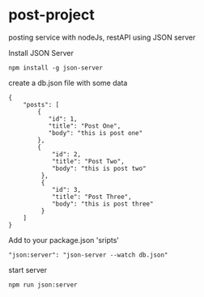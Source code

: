 # post-project
posting service with nodeJs, restAPI using JSON server

Install JSON Server

``` npm install -g json-server ```

create a db.json file with some data
```
{
    "posts": [
        {
           "id": 1,
           "title": "Post One",
           "body": "this is post one" 
        },
        {
            "id": 2,
            "title": "Post Two",
            "body": "this is post two" 
         },
         {
            "id": 3,
            "title": "Post Three",
            "body": "this is post three" 
         }
    ]
}
```

Add to your package.json 'sripts' 
```
"json:server": "json-server --watch db.json"
```

start server
```
npm run json:server
```
